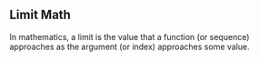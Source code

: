 ## Limit Math

In mathematics, a limit is the value that a function (or sequence) approaches as the argument (or index) approaches some value.
